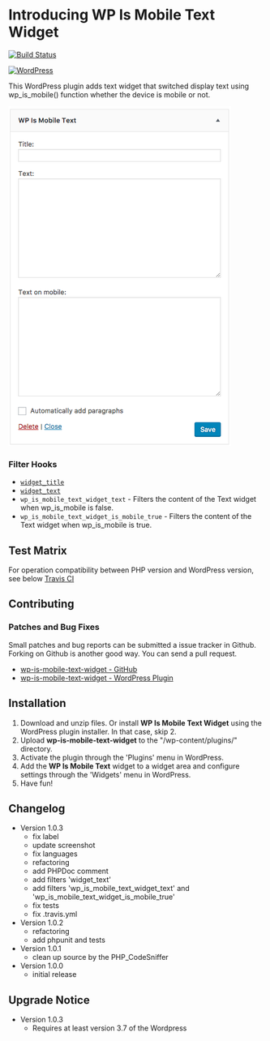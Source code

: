 # Introducing WP Is Mobile Text Widget

[![Build Status](https://travis-ci.org/thingsym/wp-is-mobile-text-widget.svg?branch=master)](https://travis-ci.org/thingsym/wp-is-mobile-text-widget)

[![WordPress](https://img.shields.io/wordpress/v/wp-is-mobile-text-widget.svg)](https://wordpress.org/plugins/wp-is-mobile-text-widget/)

This WordPress plugin adds text widget that switched display text using wp_is_mobile() function whether the device is mobile or not.

<img src="screenshot-1.png">

### Filter Hooks

* [`widget_title`](https://developer.wordpress.org/reference/hooks/widget_title/)
* [`widget_text`](https://developer.wordpress.org/reference/hooks/widget_text/)
* `wp_is_mobile_text_widget_text` - Filters the content of the Text widget when wp_is_mobile is false.
* `wp_is_mobile_text_widget_is_mobile_true` - Filters the content of the Text widget when wp_is_mobile is true.

## Test Matrix

For operation compatibility between PHP version and WordPress version, see below
[Travis CI](https://travis-ci.org/thingsym/wp-is-mobile-text-widget)

## Contributing

### Patches and Bug Fixes

Small patches and bug reports can be submitted a issue tracker in Github. Forking on Github is another good way. You can send a pull request.

* [wp-is-mobile-text-widget - GitHub](https://github.com/thingsym/wp-is-mobile-text-widget)
* [wp-is-mobile-text-widget - WordPress Plugin](https://wordpress.org/plugins/wp-is-mobile-text-widget/)

## Installation

1. Download and unzip files. Or install **WP Is Mobile Text Widget** using the WordPress plugin installer. In that case, skip 2.
2. Upload **wp-is-mobile-text-widget** to the "/wp-content/plugins/" directory.
3. Activate the plugin through the 'Plugins' menu in WordPress.
4. Add the **WP Is Mobile Text** widget to a widget area and configure settings through the 'Widgets' menu in WordPress.
5. Have fun!

## Changelog

* Version 1.0.3
	* fix label
	* update screenshot
	* fix languages
	* refactoring
	* add PHPDoc comment
	* add filters 'widget_text'
	* add filters 'wp_is_mobile_text_widget_text' and 'wp_is_mobile_text_widget_is_mobile_true'
	* fix tests
	* fix .travis.yml
* Version 1.0.2
	* refactoring
	* add phpunit and tests
* Version 1.0.1
	* clean up source by the PHP_CodeSniffer
* Version 1.0.0
	* initial release

## Upgrade Notice

* Version 1.0.3
	* Requires at least version 3.7 of the Wordpress
